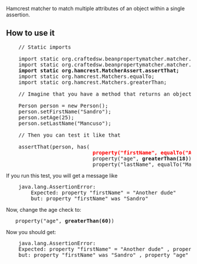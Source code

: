 Hamcrest matcher to match multiple attributes of an object within a single assertion.

How to use it
-------------

<pre>
    // Static imports
    
    import static org.craftedsw.beanpropertymatcher.matcher.BeanMatcher.has;
    import static org.craftedsw.beanpropertymatcher.matcher.BeanPropertyMatcher.property;
    <b>import static org.hamcrest.MatcherAssert.assertThat;</b>
    import static org.hamcrest.Matchers.equalTo;
    import static org.hamcrest.Matchers.greaterThan;

    // Imagine that you have a method that returns an object Person

    Person person = new Person();
    person.setFirstName("Sandro");
    person.setAge(25);
    person.setLastName("Mancuso");
    
    // Then you can test it like that
    
    assertThat(person, has(
                            <b><font color="red">property("firstName", equalTo("Another dude")),  // Mistmatch</font></b>
                            property("age", <b>greaterThan(18)</b>),  <font color="green">// Use any matcher</font> 
                            property("lastName", equalTo("Mancuso"))));
</pre>

If you run this test, you will get a message like

<pre>
    java.lang.AssertionError: 
        Expected: property "firstName" = "Another dude" 
        but: property "firstName" was "Sandro" 
</pre>

Now, change the age check to:
<pre>
   property("age", <b>greaterThan(60)</b>) 
</pre>

Now you should get:

<pre>
    java.lang.AssertionError: 
    Expected: property "firstName" = "Another dude" , property "age" = a value greater than <60> 
    but: property "firstName" was "Sandro" , property "age" <25> was less than <60> 
</pre>


